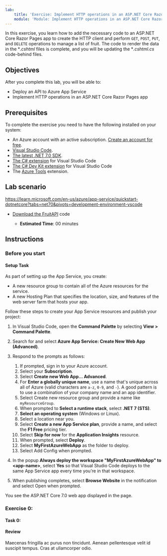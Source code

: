 ```yaml
---
lab:
    title: 'Exercise: Implement HTTP operations in an ASP.NET Core Razor Pages app'
    module: 'Module: Implement HTTP operations in an ASP.NET Core Razor Pages app'
---
```


In this exercise, you learn how to add the necessary code to an ASP.NET Core Razor Pages app to create the HTTP client and perform `GET`, `POST`, `PUT`, and `DELETE` operations to manage a list of fruit. The code to render the data in the **.cshtml* files is complete, and you will be updating the **.cshtml.cs* code-behind files.

## Objectives

After you complete this lab, you will be able to:

* Deploy an API to Azure App Service
* Implement HTTP operations in an ASP.NET Core Razor Pages app

## Prerequisites

To complete the exercise you need to have the following installed on your system:

* An Azure account with an active subscription. [Create an account for free](https://azure.microsoft.com/free/dotnet).
* [Visual Studio Code](https://www.visualstudio.com/downloads).
* [The latest .NET 7.0 SDK](https://dotnet.microsoft.com/download/dotnet/7.0).
* [The C# extension](https://marketplace.visualstudio.com/items?itemName=ms-dotnettools.csharp) for Visual Studio Code
* [The C# Dev Kit extension](https://marketplace.visualstudio.com/items?itemName=ms-dotnettools.csdevkit) for Visual Studio Code
* The [Azure Tools](https://marketplace.visualstudio.com/items?itemName=ms-vscode.vscode-node-azure-pack) extension.

## Lab scenario
https://learn.microsoft.com/en-us/azure/app-service/quickstart-dotnetcore?tabs=net70&pivots=development-environment-vscode

* [Download the FruitAPI](https://github.com/MicrosoftLearning/develop-aspnet-core-consumes-api/raw/master/Allfiles/Downloads/FruitAPI.zip) code

  - **Estimated Time**: 00 minutes

## Instructions

### Before you start

#### Setup Task

As part of setting up the App Service, you create:

* A new resource group to contain all of the Azure resources for the service.
* A new Hosting Plan that specifies the location, size, and features of the web server farm that hosts your app.

Follow these steps to create your App Service resources and publish your project:

1. In Visual Studio Code, open the **Command Palette** by selecting **View > Command Palette**.
1. Search for and select **Azure App Service: Create New Web App (Advanced)**.

3. Respond to the prompts as follows:

    1. If prompted, sign in to your Azure account.
    1. Select your **Subscription**.
    1. Select **Create new Web App... Advanced**.
    1. For **Enter a globally unique name**, use a name that's unique across all of Azure (valid characters are `a-z`, `0-9`, and `-`). A good pattern is to use a combination of your company name and an app identifier.
    1. Select Create new resource group and provide a name like `myResourceGroup`.
    1. When prompted to **Select a runtime stack**, select **.NET 7 (STS)**.
    1. **Select an operating system** (Windows or Linux).
    1. Select a location near you.
    1. Select **Create a new App Service plan**, provide a name, and select the **F1 Free** pricing tier.
    1. Select **Skip for now** for the **Application Insights** resource.
    1. When prompted, select **Deploy**.
    1. Select **MyFirstAzureWebApp** as the folder to deploy.
    1. Select Add Config when prompted.

1. In the popup **Always deploy the workspace "MyFirstAzureWebApp" to \<app-name\>**, select **Yes** so that Visual Studio Code deploys to the same App Service app every time you're in that workspace.

1. When publishing completes, select **Browse Website** in the notification and select Open when prompted.

You see the ASP.NET Core 7.0 web app displayed in the page.



### Exercise 0: 



#### Task 0: 


#### Review

Maecenas fringilla ac purus non tincidunt. Aenean pellentesque velit id suscipit tempus. Cras at ullamcorper odio.
